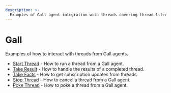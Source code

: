 ```yaml
---
description: >-
  Examples of Gall agent integration with threads covering thread lifecycle management, starting threads, handling results, subscription patterns, cancellation, and inter-thread communication.
---
```


# Gall

Examples of how to interact with threads from Gall agents.

- [Start Thread](./start-thread.md) - How to run a thread from a Gall agent.
- [Take Result](./take-result.md) - How to handle the results of a completed thread.
- [Take Facts](./take-facts.md) - How to get subscription updates from threads.
- [Stop Thread](./stop-thread.md) - How to cancel a thread from a Gall agent.
- [Poke Thread](./poke-thread.md) - How to poke a thread from a Gall agent.
